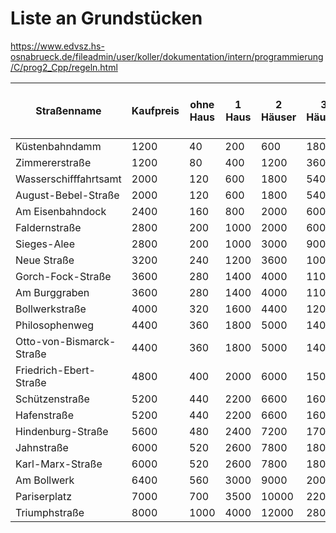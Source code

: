 Liste an Grundstücken
=====================

https://www.edvsz.hs-osnabrueck.de/fileadmin/user/koller/dokumentation/intern/programmierung/C/prog2_Cpp/regeln.html

Straßenname              |Kaufpreis |ohne Haus |1 Haus |2 Häuser |3 Häuser  |4 Häuser| Hotel| Preis für ein Haus | Farbe     |
-------------------------|----------|----------|-------|---------|----------|--------|------|--------------------|-----------|
Küstenbahndamm           |1200      |40        |200    |600      |1800      |3200    |5000  |1000                |blau       |
Zimmererstraße           |1200      |80        |400    |1200     |3600      |6400    |9000  |1000                |blau       |
Wasserschifffahrtsamt    |2000      |120       |600    |1800     |5400      |8000    |11000 |1000                |türkis     |
August-Bebel-Straße      |2000      |120       |600    |1800     |5400      |8000    |11000 |1000                |türkis     |
Am Eisenbahndock         |2400      |160       |800    |2000     |6000      |9000    |12000 |1000                |türkis     |
Faldernstraße            |2800      |200       |1000   |2000     |6000      |9000    |12000 |2000                |pink       |
Sieges-Alee              |2800      |200       |1000   |3000     |9000      |12500   |15000 |2000                |pink       |
Neue Straße              |3200      |240       |1200   |3600     |10000     |14000   |18000 |2000                |pink       |
Gorch-Fock-Straße        |3600      |280       |1400   |4000     |11000     |15000   |19000 |2000                |orange     |
Am Burggraben            |3600      |280       |1400   |4000     |11000     |15000   |19000 |2000                |orange     |
Bollwerkstraße           |4000      |320       |1600   |4400     |12000     |16000   |20000 |2000                |orange     |
Philosophenweg           |4400      |360       |1800   |5000     |14000     |17500   |21000 |3000                |rot        |
Otto-von-Bismarck-Straße |4400      |360       |1800   |5000     |14000     |17500   |21000 |3000                |rot        |
Friedrich-Ebert-Straße   |4800      |400       |2000   |6000     |15000     |18500   |22000 |3000                |rot        |
Schützenstraße           |5200      |440       |2200   |6600     |16000     |19500   |23000 |3000                |gelb       |
Hafenstraße              |5200      |440       |2200   |6600     |16000     |19500   |23000 |3000                |gelb       |
Hindenburg-Straße        |5600      |480       |2400   |7200     |17000     |20500   |24000 |3000                |gelb       |
Jahnstraße               |6000      |520       |2600   |7800     |18000     |22000   |25500 |4000                |grün       |
Karl-Marx-Straße         |6000      |520       |2600   |7800     |18000     |22000   |25500 |4000                |grün       |
Am Bollwerk              |6400      |560       |3000   |9000     |20000     |24000   |28000 |4000                |grün       |
Pariserplatz             |7000      |700       |3500   |10000    |22000     |26000   |30000 |4000                |dunkelblau |
Triumphstraße            |8000      |1000      |4000   |12000    |28000     |34000   |40000 |4000                |dunkelblau |
